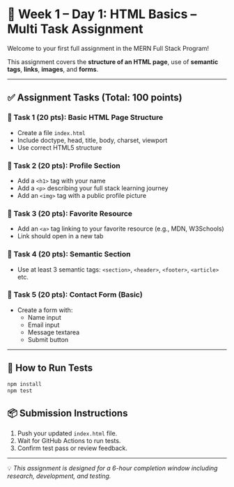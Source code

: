 
# 🧱 Week 1 – Day 1: HTML Basics – Multi Task Assignment

Welcome to your first full assignment in the MERN Full Stack Program!

This assignment covers the **structure of an HTML page**, use of **semantic tags**, **links**, **images**, and **forms**.

---

## ✅ Assignment Tasks (Total: 100 points)

### 🎯 Task 1 (20 pts): Basic HTML Page Structure
- Create a file `index.html`
- Include doctype, head, title, body, charset, viewport
- Use correct HTML5 structure

### 🎯 Task 2 (20 pts): Profile Section
- Add a `<h1>` tag with your name
- Add a `<p>` describing your full stack learning journey
- Add an `<img>` tag with a public profile picture

### 🎯 Task 3 (20 pts): Favorite Resource
- Add an `<a>` tag linking to your favorite resource (e.g., MDN, W3Schools)
- Link should open in a new tab

### 🎯 Task 4 (20 pts): Semantic Section
- Use at least 3 semantic tags: `<section>`, `<header>`, `<footer>`, `<article>` etc.

### 🎯 Task 5 (20 pts): Contact Form (Basic)
- Create a form with:
  - Name input
  - Email input
  - Message textarea
  - Submit button

---

## 🚀 How to Run Tests

```bash
npm install
npm test
```

## 📦 Submission Instructions
1. Push your updated `index.html` file.
2. Wait for GitHub Actions to run tests.
3. Confirm test pass or review feedback.

---

💡 *This assignment is designed for a 6-hour completion window including research, development, and testing.*
